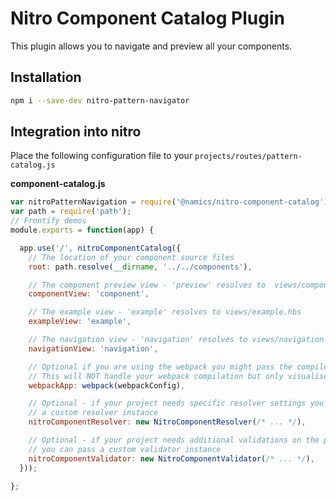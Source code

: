 # Nitro Component Catalog Plugin

This plugin allows you to navigate and preview all your components.

## Installation

```bash
npm i --save-dev nitro-pattern-navigator
```

## Integration into nitro

Place the following configuration file to your `projects/routes/pattern-catalog.js`

**component-catalog.js**
```js
var nitroPatternNavigation = require('@namics/nitro-component-catalog');
var path = require('path');
// Frontify demos
module.exports = function(app) {

  app.use('/', nitroComponentCatalog({
    // The location of your component source files
  	root: path.resolve(__dirname, '../../components'),

    // The component preview view - 'preview' resolves to  views/component.hbs
  	componentView: 'component',

    // The example view - 'example' resolves to views/example.hbs
  	exampleView: 'example',

    // The navigation view - 'navigation' resolves to views/navigation.hbs
  	navigationView: 'navigation',

    // Optional if you are using the webpack you might pass the compiler instance
    // This will NOT handle your webpack compilation but only visualise the dependencies
  	webpackApp: webpack(webpackConfig),

    // Optional - if your project needs specific resolver settings you can pass
    // a custom resolver instance
    nitroComponentResolver: new NitroComponentResolver(/* ... */),

    // Optional - if your project needs additional validations on the pattern.json
    // you can pass a custom validator instance
    nitroComponentValidator: new NitroComponentValidator(/* ... */),
  }));

};
```